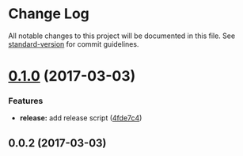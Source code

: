 # Change Log

All notable changes to this project will be documented in this file. See [standard-version](https://github.com/conventional-changelog/standard-version) for commit guidelines.

<a name="0.1.0"></a>
# [0.1.0](https://github.com/yhuard/ecl-example/compare/v0.0.2...v0.1.0) (2017-03-03)


### Features

* **release:** add release script ([4fde7c4](https://github.com/yhuard/ecl-example/commit/4fde7c4))



<a name="0.0.2"></a>
## 0.0.2 (2017-03-03)
